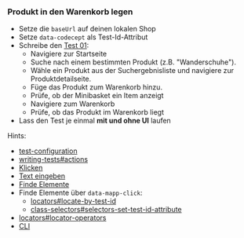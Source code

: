 ### Produkt in den Warenkorb legen

* Setze die `baseUrl` auf deinen lokalen Shop
* Setze `data-codecept` als Test-Id-Attribut
* Schreibe den [Test 01](../tests/01.spec.ts):
  * Navigiere zur Startseite
  * Suche nach einem bestimmten Produkt (z.B. "Wanderschuhe").
  * Wähle ein Produkt aus der Suchergebnisliste und navigiere zur Produktdetailseite.
  * Füge das Produkt zum Warenkorb hinzu.
  * Prüfe, ob der Minibasket ein Item anzeigt
  * Navigiere zum Warenkorb
  * Prüfe, ob das Produkt im Warenkorb liegt
* Lass den Test je einmal **mit und ohne UI** laufen

Hints:
* [test-configuration](https://playwright.dev/docs/test-configuration)
* [writing-tests#actions](https://playwright.dev/docs/writing-tests#actions)
* [Klicken](https://playwright.dev/docs/input#mouse-click)
* [Text eingeben](https://playwright.dev/docs/api/class-locator#locator-fill)
* [Finde Elemente](https://playwright.dev/docs/locators)
* Finde Elemente über `data-mapp-click`:
  * [locators#locate-by-test-id](https://playwright.dev/docs/locators#locate-by-test-id)
  * [class-selectors#selectors-set-test-id-attribute](https://playwright.dev/docs/api/class-selectors#selectors-set-test-id-attribute)
* [locators#locator-operators](https://playwright.dev/docs/locators#locator-operators)
* [CLI](https://playwright.dev/docs/test-cli#introduction)
